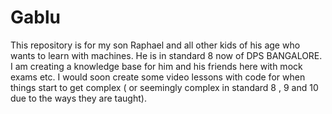 # Gablu
This repository is for my son Raphael and all other kids of his age who wants to learn with machines. He is in standard 8 now of DPS BANGALORE. I am creating a knowledge base for him and his friends here with mock exams etc. I would soon create some video lessons with code for when things start to get complex ( or seemingly complex in standard 8 , 9 and 10 due to the ways they are taught).
